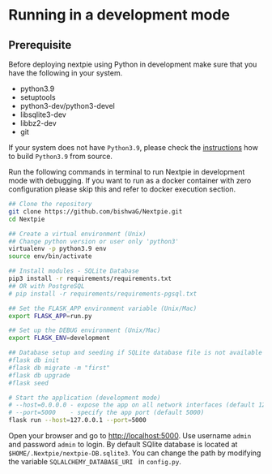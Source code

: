 # Running in a development mode

## Prerequisite
Before deploying nextpie using Python in development make sure that you have the following in your system.
- python3.9
- setuptools
- python3-dev/python3-devel
- libsqlite3-dev
- libbz2-dev
- git

If your system does not have `Python3.9`, please check the [instructions](python-from-source.md) how to build `Python3.9` from source.

Run the following commands in terminal to run Nextpie in development mode with debugging. If you want to run as a docker container with zero configuration please skip this and refer to docker execution section.

```bash
## Clone the repository
git clone https://github.com/bishwaG/Nextpie.git
cd Nextpie

## Create a virtual environment (Unix)
## Change python version or user only 'python3'
virtualenv -p python3.9 env
source env/bin/activate

## Install modules - SQLite Database
pip3 install -r requirements/requirements.txt
## OR with PostgreSQL
# pip install -r requirements/requirements-pgsql.txt

## Set the FLASK_APP environment variable (Unix/Mac)
export FLASK_APP=run.py

## Set up the DEBUG environment (Unix/Mac)
export FLASK_ENV=development

## Database setup and seeding if SQLite database file is not available
#flask db init
#flask db migrate -m "first"
#flask db upgrade
#flask seed

# Start the application (development mode)
# --host=0.0.0.0 - expose the app on all network interfaces (default 127.0.0.1)
# --port=5000    - specify the app port (default 5000)  
flask run --host=127.0.0.1 --port=5000
```


Open your browser and go to [http://localhost:5000](http://localhost:5000). Use username `admin` and password `admin` to login. By default SQlite database is located at `$HOME/.Nextpie/nextpie-DB.sqlite3`. You can change the path by modifying the variable `SQLALCHEMY_DATABASE_URI ` in `config.py`.

